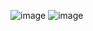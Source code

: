 ![image](https://github.com/Anirudh-g1t/PBI-Projects/assets/144837570/197dc8ba-8109-4457-9cb8-8361bffdde11)
![image](https://github.com/Anirudh-g1t/PBI-Projects/assets/144837570/bbbf98e5-f92b-407c-84b8-a2776350586d)

